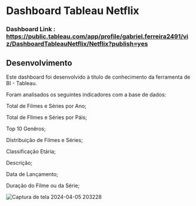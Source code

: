 # Dashboard Tableau Netflix

### Dashboard Link : https://public.tableau.com/app/profile/gabriel.ferreira2491/viz/DashboardTableauNetflix/Netflix?publish=yes

## Desenvolvimento

Este dashboard foi desenvolvido à titulo de conhecimento da ferramenta de BI - Tableau.

Foram analisados os seguintes indicadores com a base de dados:

Total de Filmes e Séries por Ano;

Total de FIlmes e Séries por Páis;

Top 10 Genêros;

Distribuição de Filmes e Séries;

Classificação Etária;

Descrição;

Data de Lançamento;

Duração do Filme ou da Série;

![Captura de tela 2024-04-05 203228](https://github.com/FerreiraGabrielw/TableauDashboardNetflix/assets/165827836/4d3d3a10-b742-4ec3-9612-11423774f3c1)
